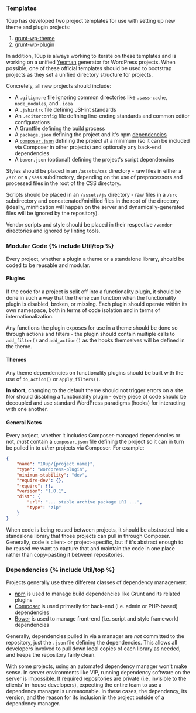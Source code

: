 ### Templates

10up has developed two project templates for use with setting up new theme and plugin projects:

1. [grunt-wp-theme](https://github.com/10up/grunt-wp-theme)
1. [grunt-wp-plugin](https://github.com/10up/grunt-wp-plugin)

In addition, 10up is always working to iterate on these templates and is working on a unified [Yeoman](http://yeoman.io) generator for WordPress projects. When possible, one of these official templates should be used to bootstrap projects as they set a unified directory structure for projects.

Concretely, all new projects should include:

- A `.gitignore` file ignoring common directories like `.sass-cache`, `node_modules`, and `.idea`
- A `.jshintrc` file defining JSHint standards
- An `.editorconfig` file defining line-ending standards and common editor configurations
- A Gruntfile defining the build process
- A `package.json` defining the project and it's npm <a href="#dependencies">dependencies</a>
- A [`composer.json`](#modular-code) defining the project at a minimum (so it can be included via Composer in other projects) and optionally any back-end dependencies
- A `bower.json` (optional) defining the project's script dependencies

Styles should be placed in an `/assets/css` directory - raw files in either a `/src` or a `/sass` subdirectory, depending on the use of preprocessors and processed files in the root of the CSS directory.

Scripts should be placed in an `/assets/js` directory - raw files in a `/src` subdirectory and concatenated/minified files in the root of the directory (ideally, minification will happen on the server and dynamically-generated files will be ignored by the repository).

Vendor scripts and style should be placed in their respective `/vendor` directories and ignored by linting tools.

### Modular Code {% include Util/top %}

Every project, whether a plugin a theme or a standalone library, should be coded to be reusable and modular.

#### Plugins

If the code for a project is split off into a functionality plugin, it should be done in such a way that the theme can function when the functionality plugin is disabled, broken, or missing. Each plugin should operate within its own namespace, both in terms of code isolation and in terms of internationalization.

Any functions the plugin exposes for use in a theme should be done so through actions and filters - the plugin should contain multiple calls to `add_filter()` and `add_action()` as the hooks themselves will be defined in the theme.

#### Themes

 Any theme dependencies on functionality plugins should be built with the use of `do_action()` or `apply_filters()`.

**In short,** changing to the default theme should not trigger errors on a site. Nor should disabling a functionality plugin - every piece of code should be decoupled and use standard WordPress paradigms (hooks) for interacting with one another.

#### General Notes

Every project, whether it includes Composer-managed dependencies or not, _must_ contain a `composer.json` file defining the project so it can in turn be pulled in to _other_ projects via Composer.  For example:

```json
{
	"name": "10up/{project name}",
	"type": "wordpress-plugin",
	"minimum-stability": "dev",
	"require-dev": {},
	"require": {},
	"version": "1.0.1",
	"dist": {
		"url": "... stable archive package URI ...",
		"type": "zip"
	}
}
```

When code is being reused between projects, it should be abstracted into a standalone library that those projects can pull in through Composer. Generally, code is client- or project-specific, but if it's abstract enough to be reused we want to capture that and maintain the code in one place rather than copy-pasting it between repositories.

### Dependencies {% include Util/top %}

Projects generally use three different classes of dependency management:

- [npm](http://npmjs.org) is used to manage build dependencies like Grunt and its related plugins
- [Composer](http://getcomposer.org) is used primarily for back-end (i.e. admin or PHP-based) dependencies
- [Bower](http://bower.io) is used to manage front-end (i.e. script and style framework) dependencies

Generally, dependencies pulled in via a manager are _not_ committed to the repository, just the `.json` file defining the dependencies. This allows all developers involved to pull down local copies of each library as needed, and keeps the repository fairly clean.

With some projects, using an automated dependency manager won't make sense. In server environments like VIP, running dependency software on the server is impossible. If required repositories are private (i.e. invisible to the clients' in-house developers), expecting the entire team to use a dependency manager is unreasonable. In these cases, the dependency, its version, and the reason for its inclusion in the project outside of a dependency manager.